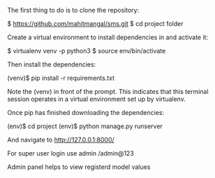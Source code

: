 The first thing to do is to clone the repository:

$ https://github.com/mahitmangal/sms.git
$ cd project folder

Create a virtual environment to install dependencies in and activate it:

$ virtualenv venv -p python3
$ source env/bin/activate

Then install the dependencies:

(venv)$ pip install -r requirements.txt

Note the (venv) in front of the prompt. This indicates that this terminal session operates in a virtual environment set up by virtualenv.

Once pip has finished downloading the dependencies:

(env)$ cd project
(env)$ python manage.py runserver

And navigate to http://127.0.0.1:8000/

For super user login use 
admin /admin@123

Admin panel helps to view registerd model values 

